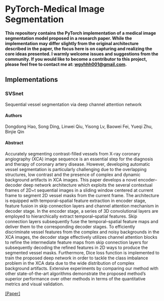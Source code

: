 # PyTorch-Medical Image Segmentation


**This repository contains the PyTorch implementation of a medical image segmentation model proposed in a research paper. While the implementation may differ slightly from the original architecture described in the paper, the focus here is on capturing and realizing the core ideas presented. I warmly welcome issues and suggestions from the community. If you would like to become a contributor to this project, please feel free to contact me at: wgyhhh001@gmail.com.**

## Implementations   
### SVSnet
Sequential vessel segmentation via deep channel attention network

#### Authors
Dongdong Hao, Song Ding, Linwei Qiu, Yisong Lv, Baowei Fei, Yueqi Zhu, Binjie Qin

#### Abstract
Accurately segmenting contrast-filled vessels from X-ray coronary angiography (XCA) image sequence is an essential step for the diagnosis and therapy of coronary artery disease. However, developing automatic vessel segmentation is particularly challenging due to the overlapping structures, low contrast and the presence of complex and dynamic background artifacts in XCA images. This paper develops a novel encoder–decoder deep network architecture which exploits the several contextual frames of 2D+t sequential images in a sliding window centered at current frame to segment 2D vessel masks from the current frame. The architecture is equipped with temporal–spatial feature extraction in encoder stage, feature fusion in skip connection layers and channel attention mechanism in decoder stage. In the encoder stage, a series of 3D convolutional layers are employed to hierarchically extract temporal–spatial features. Skip connection layers subsequently fuse the temporal–spatial feature maps and deliver them to the corresponding decoder stages. To efficiently discriminate vessel features from the complex and noisy backgrounds in the XCA images, the decoder stage effectively utilizes channel attention blocks to refine the intermediate feature maps from skip connection layers for subsequently decoding the refined features in 2D ways to produce the segmented vessel masks. Furthermore, Dice loss function is implemented to train the proposed deep network in order to tackle the class imbalance problem in the XCA data due to the wide distribution of complex background artifacts. Extensive experiments by comparing our method with other state-of-the-art algorithms demonstrate the proposed method’s superior performance over other methods in terms of the quantitative metrics and visual validation.

[[Paper]](https://www.sciencedirect.com/science/article/pii/S0893608020301672)
